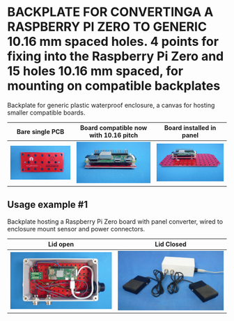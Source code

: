 
# BACKPLATE FOR CONVERTINGA A RASPBERRY PI ZERO TO GENERIC 10.16 mm spaced holes. 4 points for fixing into the Raspberry Pi Zero and 15 holes 10.16 mm spaced, for mounting on compatible backplates

Backplate for generic plastic waterproof enclosure, a canvas for hosting smaller compatible boards.

Bare single PCB                              |Board compatible now with 10.16 pitch      |Board installed in panel                          |
---------------------------------------------|-------------------------------------------|--------------------------------------------------|
![](/a-backplates/a03/assets/img/barepcb.jpg)|![](/a-backplates/a03/assets/img/installedinboard.jpg)|![](/a-backplates/a03/assets/img/installedinpanel.jpg)|


## Usage example #1

Backplate hosting a Raspberry Pi Zero board with panel converter, wired to enclosure mount sensor and power connectors.



Lid open                                     |Lid Closed                                       |
---------------------------------------------|-------------------------------------------------|
![](/a-backplates/a03/assets/img/lidopen1.jpg)|![](/a-backplates/a03/assets/img/lidclosed1.jpg)|



